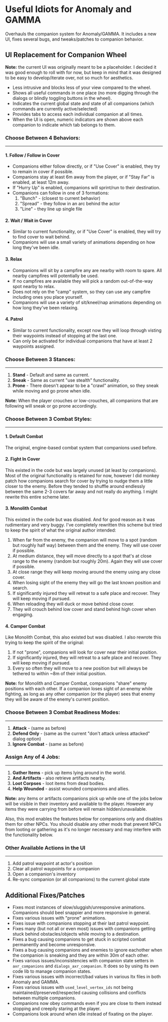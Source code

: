 # Useful Idiots for Anomaly and GAMMA

Overhauls the companion system for Anomaly/GAMMA. It includes a new UI, fixes several bugs, and tweaks/patches to companion behavior.

## UI Replacement for Companion Wheel

**Note:** the current UI was originally meant to be a placeholder. I decided it was good enough to roll with for now, but keep in mind that it was designed to be easy to develop/iterate over, not so much for aesthetics.

  - Less intrusive and blocks less of your view compared to the wheel.
  - Shows all useful commands in one place (no more digging through the dialogs or blindly toggling buttons in the wheel).
  - Indicates the current global state and state of all companions (which commands are currently active/selected)
  - Provides tabs to access each individual companion at all times.
  - When the UI is open, numeric indicators are shown above each companion to indicate which tab belongs to them.

### Choose Between 4 Behaviors:
---
#### 1. Follow / Follow in Cover
  - Companions either follow directly, or if "Use Cover" is enabled, they try to remain in cover if possible.
  - Companions stay at least 6m away from the player, or if "Stay Far" is enabled, at least 12m away.
  - If "Hurry Up" is enabled, companions will sprint/run to their destination.
  - Companions can follow in one of 3 formations:
    1. "Bunch" - (closest to current behavior)
    2. "Spread" - they follow in an arc behind the actor
    3. "Line" - they line up single file

#### 2. Wait / Wait in Cover
  - Similar to current functionality, or if "Use Cover" is enabled, they will try to find cover to wait behind.
  - Companions will use a small variety of animations depending on how long they've been idle.

#### 3. Relax
  - Companions will sit by a campfire any are nearby with room to spare. All nearby campfires will potentially be used.
  - If no campfires are available they will pick a random out-of-the-way spot nearby to relax.
  - Does not rely on the "camp" system, so they can use any campfire including ones you place yourself.
  - Companions will use a variety of sit/kneel/nap animations depending on how long they've been relaxing.

#### 4. Patrol
  - Similar to current functionality, except now they will loop through visting their waypoints instead of stopping at the last one.
  - Can only be activated for individual companions that have at least 2 waypoints assigned.

### Choose Between 3 Stances:
---
  1. **Stand** - Default and same as current.
  2. **Sneak** - Same as current "use stealth" functionality.
  3. **Prone** - There doesn't appear to be a "crawl" animation, so they sneak while moving and go prone when idle.

**Note:** When the player crouches or low-crouches, all companions that are following will sneak or go prone accordingly.

### Choose Between 3 Combat Styles:
---
#### 1. Default Combat
The original, engine-based combat system that companions used before.

#### 2. Fight In Cover
This existed in the code but was largely unused (at least by companions). Most of the original functionality is retained for now, however I did monkey patch how companions search for cover by trying to nudge them a little closer to the enemy. Before they tended to shuffle around endlessly between the same 2-3 covers far away and not really do anything. I might rewrite this entire scheme later.

#### 3. Monolith Combat
This existed in the code but was disabled. And for good reason as it was rudimentary and very buggy. I've completely rewritten this scheme but tried to keep the spirit of what the original author intended:

  1. When far from the enemy, the companion will move to a spot (random but roughly half way) between them and the enemy. They will use cover if possible.
  2. At medium distance, they will move directly to a spot that's at close range to the enemy (random but roughly 20m). Again they will use cover if possible.
  3. At close range they will keep moving around the enemy using any close cover.
  4. When losing sight of the enemy they will go the last known position and search.
  5. If significantly injured they will retreat to a safe place and recover. They will keep moving if pursued.
  6. When reloading they will duck or move behind close cover.
  7. They will crouch behind low cover and stand behind high cover when engaging.

#### 4. Camper Combat
Like Monolith Combat, this also existed but was disabled. I also rewrote this trying to keep the spirit of the original:

  1. If not "prone", companions will look for cover near their initial position.
  2. If significantly injured, they will retreat to a safe place and recover. They will keep moving if pursued.
  3. Every so often they will move to a new position but will always be tethered to within ~8m of their initial position.

**Note:** for Monolith and Camper Combat, companions "share" enemy positions with each other. If a companion loses sight of an enemy while fighting, as long as any other companion (or the player) sees that enemy they will be aware of the enemy's current position.

### Choose Between 3 Combat Readiness Modes:
---
  1. **Attack** - (same as before)
  2. **Defend Only** - (same as the current "don't attack unless attacked" dialog option)
  3. **Ignore Combat** - (same as before)

### Assign Any of 4 Jobs:
---
  1. **Gather Items** - pick up items lying around in the world.
  2. **And Artifacts** - also retrieve artifacts nearby.
  3. **Loot Corpses** - loot items from dead bodies.
  4. **Help Wounded** - assist wounded companions and allies.

**Note:** any items or artifacts companions pick up while one of the jobs below will be visible in their inventory and available to the player. However any items they were carrying from before will remain hidden/unavailable.

Also, this mod enables the features below for companions only and disables them for other NPCs. You should disable any other mods that prevent NPCs from looting or gathering as it's no longer necessary and may interfere with the functionality below.

### Other Available Actions in the UI
---
  1. Add patrol waypoint at actor's position
  2. Clear all patrol waypoints for a companion
  3. Open a companion's inventory
  4. Re-sync companion (or all companions) to the current global state

## Additional Fixes/Patches
- Fixes most instances of slow/sluggish/unresponsive animations. Companions should beel snappier and more responsive in general.
- Fixes various issues with "prone" animations.
- Fixes issue with companions stopping at their last patrol waypoint.
- Fixes many (but not all or even most) issues with companions getting stuck behind obstacles/objects while moving to a destination.
- Fixes a bug causing companions to get stuck in scripted combat permanently and become unresponsive.
- Fixes a bug causing companions and enemies to ignore eachother when the companion is sneaking and they are within 30m of each other.
- Fixes various issues/inconsistencies with companion state setters in `axr_companions` and `dialogs_axr_companion`. It does so by using its own code lib to manage companion states.
- Fixes various issues with incorrect/bad values in various ltx files in both Anomaly and GAMMA.
- Fixes various issues with `used_level_vertex_ids` not being maintained/preserved/respected causing collisions and conflicts between multiple companions.
- Companions now obey commands even if you are close to them instead stopping and creepily staring at the player.
- Companions look around when idle instead of fixating on the player.
